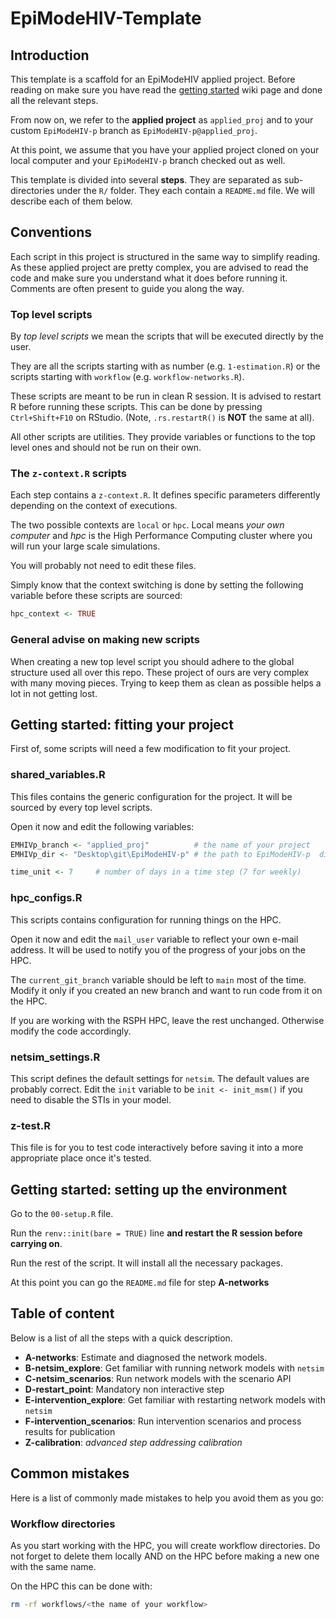 # EpiModeHIV-Template

## Introduction

This template is a scaffold for an EpiModeHIV applied project. Before reading on
make sure you have read the [getting
started](https://github.com/EpiModel/EpiModeling/wiki/Getting-Started-with-EpiModelHIV) wiki page and done all the
relevant steps.

From now on, we refer to the **applied project** as `applied_proj` and to your
custom `EpiModeHIV-p` branch as `EpiModeHIV-p@applied_proj`.

At this point, we assume that you have your applied project cloned on your local
computer and your `EpiModeHIV-p` branch checked out as well.

This template is divided into several **steps**. They are separated as
sub-directories under the `R/` folder. They each contain a `README.md` file. We
will describe each of them below.

## Conventions

Each script in this project is structured in the same way to simplify reading.
As these applied project are pretty complex, you are advised to read the code
and make sure you understand what it does before running it. Comments are often
present to guide you along the way.

### Top level scripts

By *top level scripts* we mean the scripts that will be executed directly by the
user.

They are all the scripts starting with as number (e.g. `1-estimation.R`) or the
scripts starting with `workflow` (e.g. `workflow-networks.R`).

These scripts are meant to be run in clean R session. It is advised to restart
R before running these scripts. This can be done by pressing `Ctrl+Shift+F10`
on RStudio. (Note, `.rs.restartR()` is **NOT** the same at all).

All other scripts are utilities. They provide variables or functions to the top
level ones and should not be run on their own.

### The `z-context.R` scripts

Each step contains a `z-context.R`. It defines specific parameters differently
depending on the context of executions.

The two possible contexts are `local` or `hpc`. Local means *your own computer*
and *hpc* is the High Performance Computing cluster where you will run your
large scale simulations.

You will probably not need to edit these files.

Simply know that the context switching is done by setting the following variable
before these scripts are sourced:

```r
hpc_context <- TRUE
```

### General advise on making new scripts

When creating a new top level script you should adhere to the global structure
used all over this repo. These project of ours are very complex with many moving
pieces. Trying to keep them as clean as possible helps a lot in not getting lost.

## Getting started: fitting your project

First of, some scripts will need a few modification to fit your project.

### shared_variables.R

This files contains the generic configuration for the project. It will be
sourced by every top level scripts.

Open it now and edit the following variables:

```r
EMHIVp_branch <- "applied_proj"          # the name of your project
EMHIVp_dir <- "Desktop\git\EpiModeHIV-p" # the path to EpiModeHIV-p  directory

time_unit <- 7     # number of days in a time step (7 for weekly)
```

### hpc_configs.R

This scripts contains configuration for running things on the HPC.

Open it now and edit the `mail_user` variable to reflect your own e-mail address.
It will be used to notify you of the progress of your jobs on the HPC.

The `current_git_branch` variable should be left to `main` most of the time.
Modify it only if you created an new branch and want to run code from it on the HPC.

If you are working with the RSPH HPC, leave the rest unchanged. Otherwise modify
the code accordingly.

### netsim_settings.R

This script defines the default settings for `netsim`. The default values are
probably correct. Edit the `init` variable to be `init <- init_msm()` if you
need to disable the STIs in your model.

### z-test.R

This file is for you to test code interactively before saving it into a more
appropriate place once it's tested.

## Getting started: setting up the environment

Go to the `00-setup.R` file.

Run the `renv::init(bare = TRUE)` line **and restart the R session before
carrying on**.

Run the rest of the script. It will install all the necessary packages.

At this point you can go the `README.md` file for step **A-networks**

## Table of content

Below is a list of all the steps with a quick description.

- **A-networks**: Estimate and diagnosed the network models.
- **B-netsim_explore**: Get familiar with running network models with `netsim`
- **C-netsim_scenarios**: Run network models with the scenario API
- **D-restart_point**: Mandatory non interactive step
- **E-intervention_explore**: Get familiar with restarting network models with `netsim`
- **F-intervention_scenarios**: Run intervention scenarios and process results for publication
- **Z-calibration**: *advanced step addressing calibration*


## Common mistakes

Here is a list of commonly made mistakes to help you avoid them as you go:

### Workflow directories

As you start working with the HPC, you will create workflow directories. Do not
forget to delete them locally AND on the HPC before making a new one with the
same name.

On the HPC this can be done with:

```sh
rm -rf workflows/<the name of your workflow>
```

